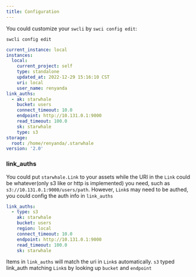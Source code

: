 ```yaml
---
title: Configuration
---
```


You could customize your `swcli` by `swci config edit`:

```shell
swcli config edit
```

```yaml
current_instance: local
instances:
  local:
    current_project: self
    type: standalone
    updated_at: 2022-12-29 15:16:10 CST
    uri: local
    user_name: renyanda
link_auths:
  - ak: starwhale
    bucket: users
    connect_timeout: 10.0
    endpoint: http://10.131.0.1:9000
    read_timeout: 100.0
    sk: starwhale
    type: s3
storage:
  root: /home/renyanda/.starwhale
version: '2.0'

```

### link_auths

You could put `starwhale.Link` to your assets while the URI in the `Link` could be whatever(only s3 like or http is implemented) you need, such as `s3://10.131.0.1:9000/users/path`. However, `Link`s may need to be authed, you could config the auth info in `link_auths`

```yaml
link_auths:
  - type: s3
    ak: starwhale
    bucket: users
    region: local
    connect_timeout: 10.0
    endpoint: http://10.131.0.1:9000
    read_timeout: 100.0
    sk: starwhale
```

Items in `link_auths` will match the uri in `Link`s automatically. `s3` typed link_auth matching `Link`s by looking up `bucket` and `endpoint`
